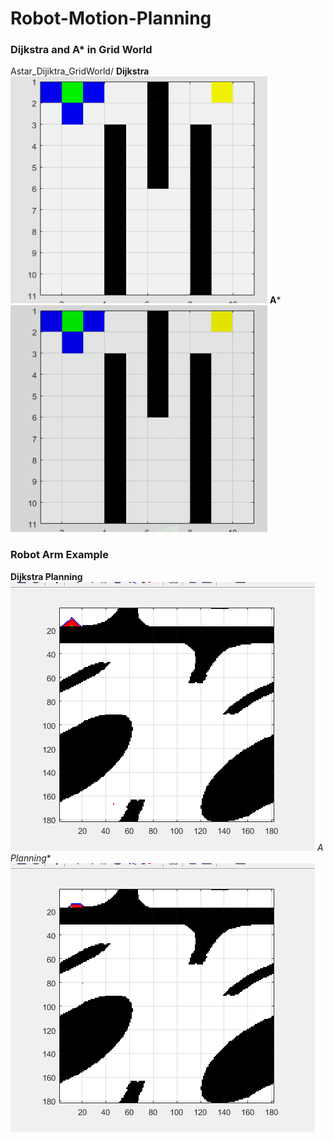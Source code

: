 # Robot-Motion-Planning
### Dijkstra and A* in Grid World
Astar_Dijiktra_GridWorld/
**Dijkstra**
![Dijkstra Grid World Gif](Astar_Dijiktra_GridWorld/Dijkstra.gif)
**A***
![Astar Grid World Gif](Astar_Dijiktra_GridWorld/AStar.gif)
### Robot Arm Example
**Dijkstra Planning**
![Dijkstra Grid World Gif](Robot_Arm/DijkstraRobot.gif)
**A* Planning**
![Astar Grid World Gif](Robot_Arm/AStarRobot.gif)